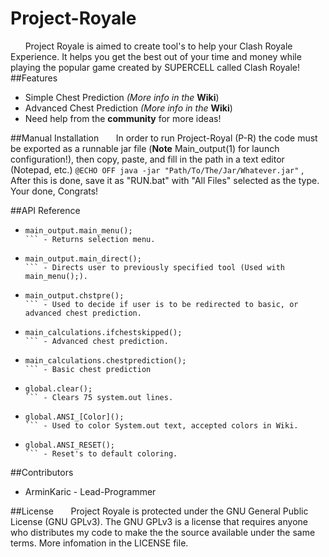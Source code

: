 # Project-Royale
&nbsp;&nbsp;&nbsp;&nbsp;&nbsp;&nbsp;Project Royale is aimed to create tool's to help your Clash Royale Experience. It helps you get the best out of your time and
money while playing the popular game created by SUPERCELL called Clash Royale!
##Features
+ Simple Chest Prediction
*(More info in the* **Wiki**)
+ Advanced Chest Prediction
*(More info in the* **Wiki**)
+ Need help from the **community** for more ideas!

##Manual Installation
&nbsp;&nbsp;&nbsp;&nbsp;&nbsp;&nbsp;In order to run Project-Royal (P-R) the code must be exported as a runnable jar file (**Note** Main_output(1) for launch configuration!), then copy, paste, and fill in the path in a text editor (Notepad, etc.) 
    ```
    @ECHO OFF
     java -jar "Path/To/The/Jar/Whatever.jar"
    ```
, After this is done, save it as "RUN.bat" with "All Files" selected as the type. Your done, Congrats! 

##API Reference

+ ```
  main_output.main_menu(); 
  ``` - Returns selection menu.
+ ```
  main_output.main_direct();
  ``` - Directs user to previously specified tool (Used with main_menu();).
+ ```
  main_output.chstpre();
  ``` - Used to decide if user is to be redirected to basic, or advanced chest prediction.
+ ```
  main_calculations.ifchestskipped();
  ``` - Advanced chest prediction.
+ ```
  main_calculations.chestprediction();
  ``` - Basic chest prediction
+ ```
  global.clear();
  ``` - Clears 75 system.out lines.
+ ```
  global.ANSI_[Color]();
  ``` - Used to color System.out text, accepted colors in Wiki.
+ ```
  global.ANSI_RESET();
  ``` - Reset's to default coloring.

##Contributors
  - ArminKaric - Lead-Programmer

##License
&nbsp;&nbsp;&nbsp;&nbsp;&nbsp;&nbsp;Project Royale is protected under the GNU General Public License (GNU GPLv3). The GNU GPLv3 is a license that requires anyone who distributes my code to make the the source available under the same terms. More infomation in the LICENSE file.

